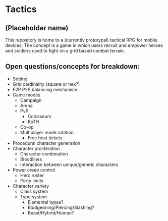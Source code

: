 # Tactics
## (Placeholder name)

This repository is home to a (currently prototypal) tactical RPG for mobile devices.  The concept is a game in which users recruit and empower heroes and soldiers used to fight on a grid based combat terrain.

## Open questions/concepts for breakdown:
- Setting
- Grid cardinality (square or hex?)
- F2P P2P balancing mechanism
- Game modes
  - Campaign
  - Arena
  - PvP
    - Colosseum
    - KoTH
  - Co-op
  - Multiplayer mode rotation
    - Free host tickets
- Procedural character generation
- Character proliferation
  - Character combination
  - Bloodlines
  - Interaction between unique/generic characters
- Power creep control
  - Hero roster
  - Party limits
- Character variety
  - Class system
  - Type system
    - Elemental types?
    - Bludgeoning/Piercing/Slashing?
    - Beast/Hybrid/Human?